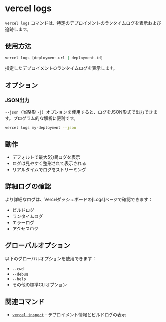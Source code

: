 # vercel logs

`vercel logs` コマンドは、特定のデプロイメントのランタイムログを表示および追跡します。

## 使用方法

```bash
vercel logs [deployment-url | deployment-id]
```

指定したデプロイメントのランタイムログを表示します。

## オプション

### JSON出力

`--json`（省略形 `-j`）オプションを使用すると、ログをJSON形式で出力できます。プログラム的な解析に便利です。

```bash
vercel logs my-deployment --json
```

## 動作

- デフォルトで最大5分間ログを表示
- ログは見やすく整形されて表示される
- リアルタイムでログをストリーミング

## 詳細ログの確認

より詳細なログは、Vercelダッシュボードの[Logs]ページで確認できます：

- ビルドログ
- ランタイムログ
- エラーログ
- アクセスログ

## グローバルオプション

以下のグローバルオプションを使用できます：

- `--cwd`
- `--debug`
- `--help`
- その他の標準CLIオプション

## 関連コマンド

- [`vercel inspect`](/docs/cli/inspect) - デプロイメント情報とビルドログの表示
